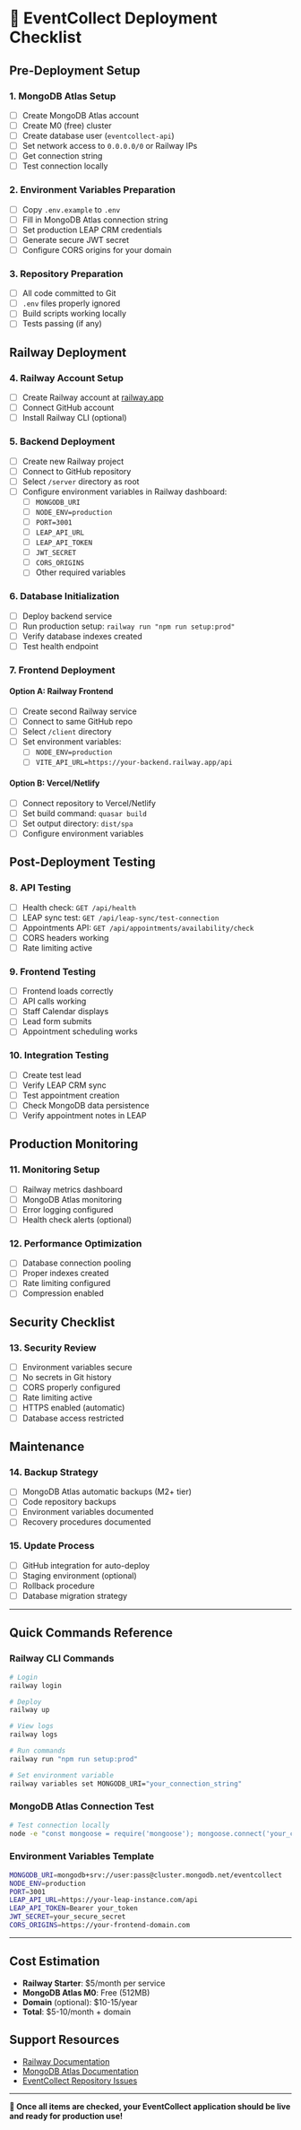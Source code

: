 # 🚀 EventCollect Deployment Checklist

## Pre-Deployment Setup

### 1. MongoDB Atlas Setup
- [ ] Create MongoDB Atlas account
- [ ] Create M0 (free) cluster
- [ ] Create database user (`eventcollect-api`)
- [ ] Set network access to `0.0.0.0/0` or Railway IPs
- [ ] Get connection string
- [ ] Test connection locally

### 2. Environment Variables Preparation
- [ ] Copy `.env.example` to `.env`
- [ ] Fill in MongoDB Atlas connection string
- [ ] Set production LEAP CRM credentials
- [ ] Generate secure JWT secret
- [ ] Configure CORS origins for your domain

### 3. Repository Preparation
- [ ] All code committed to Git
- [ ] `.env` files properly ignored
- [ ] Build scripts working locally
- [ ] Tests passing (if any)

## Railway Deployment

### 4. Railway Account Setup
- [ ] Create Railway account at [railway.app](https://railway.app)
- [ ] Connect GitHub account
- [ ] Install Railway CLI (optional)

### 5. Backend Deployment
- [ ] Create new Railway project
- [ ] Connect to GitHub repository
- [ ] Select `/server` directory as root
- [ ] Configure environment variables in Railway dashboard:
  - [ ] `MONGODB_URI`
  - [ ] `NODE_ENV=production`
  - [ ] `PORT=3001`
  - [ ] `LEAP_API_URL`
  - [ ] `LEAP_API_TOKEN`
  - [ ] `JWT_SECRET`
  - [ ] `CORS_ORIGINS`
  - [ ] Other required variables

### 6. Database Initialization
- [ ] Deploy backend service
- [ ] Run production setup: `railway run "npm run setup:prod"`
- [ ] Verify database indexes created
- [ ] Test health endpoint

### 7. Frontend Deployment

#### Option A: Railway Frontend
- [ ] Create second Railway service
- [ ] Connect to same GitHub repo
- [ ] Select `/client` directory
- [ ] Set environment variables:
  - [ ] `NODE_ENV=production`
  - [ ] `VITE_API_URL=https://your-backend.railway.app/api`

#### Option B: Vercel/Netlify
- [ ] Connect repository to Vercel/Netlify
- [ ] Set build command: `quasar build`
- [ ] Set output directory: `dist/spa`
- [ ] Configure environment variables

## Post-Deployment Testing

### 8. API Testing
- [ ] Health check: `GET /api/health`
- [ ] LEAP sync test: `GET /api/leap-sync/test-connection`
- [ ] Appointments API: `GET /api/appointments/availability/check`
- [ ] CORS headers working
- [ ] Rate limiting active

### 9. Frontend Testing
- [ ] Frontend loads correctly
- [ ] API calls working
- [ ] Staff Calendar displays
- [ ] Lead form submits
- [ ] Appointment scheduling works

### 10. Integration Testing
- [ ] Create test lead
- [ ] Verify LEAP CRM sync
- [ ] Test appointment creation
- [ ] Check MongoDB data persistence
- [ ] Verify appointment notes in LEAP

## Production Monitoring

### 11. Monitoring Setup
- [ ] Railway metrics dashboard
- [ ] MongoDB Atlas monitoring
- [ ] Error logging configured
- [ ] Health check alerts (optional)

### 12. Performance Optimization
- [ ] Database connection pooling
- [ ] Proper indexes created
- [ ] Rate limiting configured
- [ ] Compression enabled

## Security Checklist

### 13. Security Review
- [ ] Environment variables secure
- [ ] No secrets in Git history
- [ ] CORS properly configured
- [ ] Rate limiting active
- [ ] HTTPS enabled (automatic)
- [ ] Database access restricted

## Maintenance

### 14. Backup Strategy
- [ ] MongoDB Atlas automatic backups (M2+ tier)
- [ ] Code repository backups
- [ ] Environment variables documented
- [ ] Recovery procedures documented

### 15. Update Process
- [ ] GitHub integration for auto-deploy
- [ ] Staging environment (optional)
- [ ] Rollback procedure
- [ ] Database migration strategy

---

## Quick Commands Reference

### Railway CLI Commands
```bash
# Login
railway login

# Deploy
railway up

# View logs
railway logs

# Run commands
railway run "npm run setup:prod"

# Set environment variable
railway variables set MONGODB_URI="your_connection_string"
```

### MongoDB Atlas Connection Test
```bash
# Test connection locally
node -e "const mongoose = require('mongoose'); mongoose.connect('your_connection_string').then(() => console.log('Connected!')).catch(err => console.error('Failed:', err))"
```

### Environment Variables Template
```bash
MONGODB_URI=mongodb+srv://user:pass@cluster.mongodb.net/eventcollect
NODE_ENV=production
PORT=3001
LEAP_API_URL=https://your-leap-instance.com/api
LEAP_API_TOKEN=Bearer your_token
JWT_SECRET=your_secure_secret
CORS_ORIGINS=https://your-frontend-domain.com
```

---

## Cost Estimation

- **Railway Starter**: $5/month per service
- **MongoDB Atlas M0**: Free (512MB)
- **Domain** (optional): $10-15/year
- **Total**: $5-10/month + domain

## Support Resources

- [Railway Documentation](https://docs.railway.app/)
- [MongoDB Atlas Documentation](https://docs.atlas.mongodb.com/)
- [EventCollect Repository Issues](https://github.com/your-repo/issues)

---

**🎉 Once all items are checked, your EventCollect application should be live and ready for production use!**
